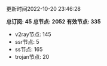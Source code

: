 更新时间2022-10-20 23:46:28

**总订阅: 45**
**总节点: 2052**
**有效节点: 335**
- v2ray节点: 145
- ssr节点: 5
- ss节点: 165
- trojan节点: 20
